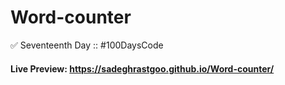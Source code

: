 # Word-counter
✅ Seventeenth Day :: #100DaysCode

#### Live Preview: https://sadeghrastgoo.github.io/Word-counter/
